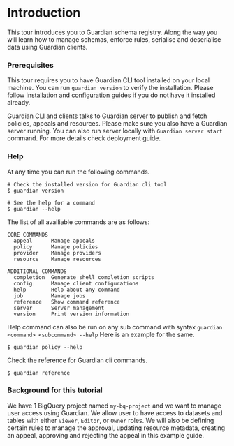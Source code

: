 # Introduction

This tour introduces you to Guardian schema registry. Along the way you will learn how to manage schemas, enforce rules, serialise and deserialise data using Guardian clients.

### Prerequisites

This tour requires you to have Guardian CLI tool installed on your local machine. You can run `guardian version` to verify the installation. Please follow [installation](../getting_started/installation) and [configuration](../getting_started/configuration) guides if you do not have it installed already.

Guardian CLI and clients talks to Guardian server to publish and fetch policies, appeals and resources. Please make sure you also have a Guardian server running. You can also run server locally with `Guardian server start` command. For more details check deployment guide.

### Help

At any time you can run the following commands.

```
# Check the installed version for Guardian cli tool
$ guardian version

# See the help for a command
$ guardian --help
```

The list of all availiable commands are as follows:

```text
CORE COMMANDS
  appeal      Manage appeals
  policy      Manage policies
  provider    Manage providers
  resource    Manage resources

ADDITIONAL COMMANDS
  completion  Generate shell completion scripts
  config      Manage client configurations
  help        Help about any command
  job         Manage jobs
  reference   Show command reference
  server      Server management
  version     Print version information
```

Help command can also be run on any sub command with syntax `guardian <command> <subcommand> --help` Here is an example for the same.

```
$ guardian policy --help
```

Check the reference for Guardian cli commands.

```
$ guardian reference
```

### Background for this tutorial

We have 1 BigQuery project named `my-bq-project` and we want to manage user access using Guardian. We allow user to have access to datasets and tables with either `Viewer`, `Editor`, or `Owner` roles. We will also be defining certain rules to manage the approval, updating resource metadata, creating an appeal, approving and rejecting the appeal in this example guide.